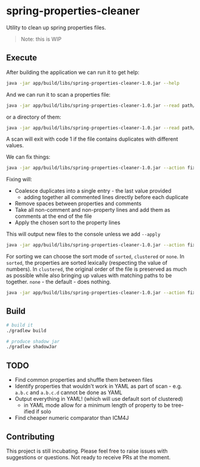# spring-properties-cleaner
Utility to clean up spring properties files.

> Note: this is WIP

## Execute

After building the application we can run it to get help:

```bash
java -jar app/build/libs/spring-properties-cleaner-1.0.jar --help
```

And we can run it to scan a properties file:

```bash
java -jar app/build/libs/spring-properties-cleaner-1.0.jar --read path/to/resources/myproperties.properties
```

or a directory of them:

```bash
java -jar app/build/libs/spring-properties-cleaner-1.0.jar --read path/to/resources
```

A scan will exit with code 1 if the file contains duplicates with different values.

We can fix things:

```bash
java -jar app/build/libs/spring-properties-cleaner-1.0.jar --action fix --read path/to/resources
```

Fixing will:

- Coalesce duplicates into a single entry - the last value provided
  - adding together all commented lines directly before each duplicate
- Remove spaces between properties and comments
- Take all non-comment and non-property lines and add them as comments at the end of the file
- Apply the chosen sort to the property lines

This will output new files to the console unless we add `--apply`

```bash
java -jar app/build/libs/spring-properties-cleaner-1.0.jar --action fix --apply --read path/to/resources
```

For sorting we can choose the sort mode of `sorted`, `clustered` or `none`. In `sorted`, the properties
are sorted lexically (respecting the value of numbers). In `clustered`, the original order of the file is preserved
as much as possible while also bringing up values with matching paths to be together. `none` - the default - does
nothing.

```bash
java -jar app/build/libs/spring-properties-cleaner-1.0.jar --action fix --sort clustered --read path/to/resources
```


## Build

```bash
# build it
./gradlew build

# produce shadow jar
./gradlew shadowJar
```

## TODO

- Find common properties and shuffle them between files
- Identify properties that wouldn't work in YAML as part of scan - e.g. `a.b.c` and `a.b.c.d` cannot be done as YAML
- Output everything in YAML! (which will use default sort of clustered)
  - in YAML mode allow for a minimum length of property to be tree-ified if solo
- Find cheaper numeric comparator than ICM4J

## Contributing

This project is still incubating. Please feel free to raise issues with suggestions or questions. Not ready 
to receive PRs at the moment.